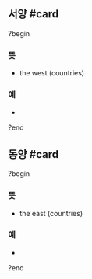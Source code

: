 ## 서양 #card
?begin
### 뜻
- the west (countries)
### 예
-
?end

## 동양 #card
?begin
### 뜻
- the east (countries)
### 예
-
?end
